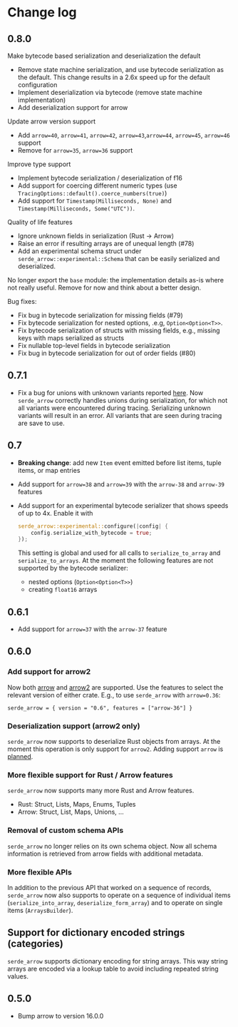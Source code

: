 # Change log

## 0.8.0

Make bytecode based serialization  and deserialization the default

- Remove state machine serialization, and use bytecode serialization as the
  default. This change results in a 2.6x speed up for the default configuration
- Implement deserialization via bytecode (remove state machine implementation)
- Add deserialization support for arrow

Update arrow version support

- Add `arrow=40`, `arrow=41`, `arrow=42`, `arrow=43`,`arrow=44`, `arrow=45`,
  `arrow=46` support
- Remove for `arrow=35`, `arrow=36` support

Improve type support

- Implement bytecode serialization / deserialization of f16
- Add support for coercing different numeric types (use
  `TracingOptions::default().coerce_numbers(true)`)
- Add support for `Timestamp(Milliseconds, None)` and
  `Timestamp(Milliseconds, Some("UTC"))`.

Quality of life features

- Ignore unknown fields in serialization (Rust -> Arrow)
- Raise an error if resulting arrays are of unequal length (#78)
- Add an experimental schema struct under `serde_arrow::experimental::Schema`
  that can be easily serialized and deserialized.

No longer export the `base` module: the implementation details as-is where not
really useful. Remove for now and think about a better design.

Bug fixes:

- Fix bug in bytecode serialization for missing fields (#79)
- Fix bytecode serialization for nested options, .e.g, `Option<Option<T>>`.
- Fix bytecode serialization of structs with missing fields, e.g., missing keys
  with maps serialized as structs
- Fix nullable top-level fields in bytecode serialization
- Fix bug in bytecode serialization for out of order fields (#80)

## 0.7.1

- Fix a bug for unions with unknown variants reported [here][issue-57]. Now
  `serde_arrow` correctly handles unions during serialization, for which not all
  variants were encountered during tracing. Serializing unknown variants will
  result in an error. All variants that are seen during tracing are save to use.

[issue-57]: https://github.com/chmp/serde_arrow/issues/57

## 0.7

- **Breaking change**: add new `Item` event emitted before list items, tuple
  items, or map entries
- Add support for `arrow=38` and `arrow=39` with the  `arrow-38` and `arrow-39`
  features
- Add support for an experimental bytecode serializer that shows speeds of up to
  4x. Enable it with

    ```rust
    serde_arrow::experimental::configure(|config| {
        config.serialize_with_bytecode = true;
    });
    ```

  This setting is global and used for all calls to `serialize_to_array` and
  `serialize_to_arrays`. At the moment the following features are not supported
  by the bytecode serializer:

  - nested options (`Option<Option<T>>`)
  - creating `float16` arrays

## 0.6.1

- Add support for `arrow=37` with the `arrow-37` feature

## 0.6.0

### Add support for arrow2

Now both [arrow][] and [arrow2][] are supported. Use the features to select the
relevant version of either crate. E.g., to use `serde_arrow` with `arrow=0.36`:

```
serde_arrow = { version = "0.6", features = ["arrow-36"] }
```

### Deserialization support (arrow2 only)

`serde_arrow` now supports to deserialize Rust objects from arrays. At the
moment this operation is only support for `arrow2`. Adding support `arrow` is
[planned](https://github.com/chmp/serde_arrow/issues/38).

### More flexible support for Rust / Arrow features

`serde_arrow` now supports many more Rust and Arrow features.

- Rust: Struct, Lists, Maps, Enums, Tuples
- Arrow: Struct, List, Maps, Unions, ...

### Removal of custom schema APIs

`serde_arrow` no longer relies on its own schema object. Now all schema
information is retrieved from arrow fields with additional metadata.

### More flexible APIs

In addition to the previous API that worked on a sequence of records,
`serde_arrow` now also supports to operate on a sequence of individual items
(`serialize_into_array`, `deserialize_form_array`) and to operate on single
items (`ArraysBuilder`).

## Support for dictionary encoded strings (categories)

`serde_arrow` supports dictionary encoding for string arrays. This way string
arrays are encoded via a lookup table to avoid including repeated string values.

## 0.5.0

- Bump arrow to version 16.0.0

[arrow]: https://github.com/apache/arrow-rs
[arrow2]: https://github.com/jorgecarleitao/arrow2
[polars]: https://github.com/pola-rs/polars
[arrow2-to-arrow]: ./arrow2-to-arrow
